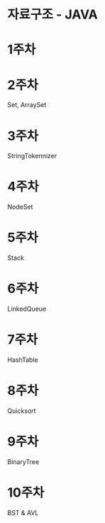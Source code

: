 # 자료구조 - JAVA

# 1주차 

# 2주차
Set, ArraySet

# 3주차
StringTokennizer

# 4주차
NodeSet

# 5주차
Stack

# 6주차
LinkedQueue

# 7주차
HashTable

# 8주차
Quicksort

# 9주차
BinaryTree

# 10주차
BST & AVL
